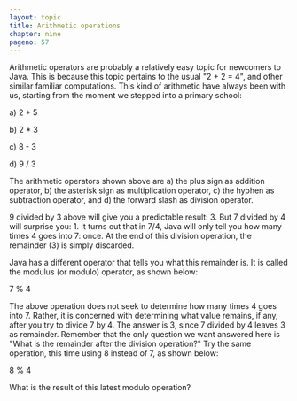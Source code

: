 ```yaml
---
layout: topic
title: Arithmetic operations
chapter: nine
pageno: 57
---
```


Arithmetic operators are probably a relatively easy topic for newcomers to Java.
This is because this topic pertains to the usual "2 + 2 = 4", and other similar 
familiar computations. This kind of arithmetic have always been with us, starting 
from the moment we stepped into a primary school:

a)      2 + 5  

b)      2 * 3  

c)      8 - 3  

d)      9 / 3 

The arithmetic operators shown above are a) the plus sign as addition operator, b)
the asterisk sign as multiplication operator, c) the hyphen as subtraction operator, 
and d) the forward slash as division operator. 

9 divided by 3 above will give you a predictable result: 3. But 7 divided by 4
will surprise you: 1. It turns out that in 7/4, Java will only tell you how many times
4 goes into 7: once. At the end of this division operation, the remainder (3) is 
simply discarded.

Java has a different operator that tells you what this remainder is. It is called the 
modulus (or modulo) operator, as shown below:

7 % 4 

The above operation does not seek to determine how many times 4 goes into 7. Rather, it is 
concerned with determining what value remains, if any, after you try to divide 7 by 4.
The answer is 3, since 7 divided by 4 leaves 3 as remainder. Remember that the only
question we want answered here is "What is the remainder after the division operation?" Try 
the same operation, this time using 8 instead of 7, as shown below:

8 % 4 

What is the result of this latest modulo operation?
